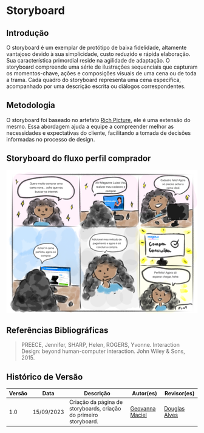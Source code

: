 # Storyboard

## Introdução
O storyboard é um exemplar de protótipo de baixa fidelidade, altamente vantajoso devido à sua simplicidade, custo reduzido e rápida elaboração. Sua característica primordial reside na agilidade de adaptação. O storyboard compreende uma série de ilustrações sequenciais que capturam os momentos-chave, ações e composições visuais de uma cena ou de toda a trama. Cada quadro do storyboard representa uma cena específica, acompanhado por uma descrição escrita ou diálogos correspondentes.

## Metodologia
O storyboard foi baseado no artefato [Rich Picture](https://unbarqdsw2023-2.github.io/2023.2_G7_ProjetoMagazineLuiza/#/Base/1.4.RichPicture), ele é uma extensão do mesmo. Essa abordagem ajuda a equipe a compreender melhor as necessidades e expectativas do cliente, facilitando a tomada de decisões informadas no processo de design. 

## Storyboard do fluxo perfil comprador

![Storyboard](docs/assets/storyboard_magalu.png)

## Referências Bibliográficas
> PREECE, Jennifer, SHARP, Helen, ROGERS, Yvonne. Interaction Design: beyond human-computer interaction. John Wiley & Sons, 2015.

## Histórico de Versão

| Versão | Data       | Descrição                                                         | Autor(es)                                        | Revisor(es)                                    |
| ------ | ---------- | ----------------------------------------------------------------- | ------------------------------------------------ | ---------------------------------------------- |
| 1.0  | 15/09/2023 | Criação da página de storyboards, criação do primeiro storyboard. | [Geovanna Maciel](https://github.com/manuziny/manuziny)     | [Douglas Alves](https://github.com/dougalvs) |